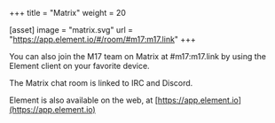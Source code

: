 +++
title = "Matrix"
weight = 20

[asset]
  image = "matrix.svg"
  url = "https://app.element.io/#/room/#m17:m17.link"
+++

You can also join the M17 team on Matrix at #m17:m17.link by using the Element client on your favorite device.

The Matrix chat room is linked to IRC and Discord.

Element is also available on the web, at [https://app.element.io](https://app.element.io)